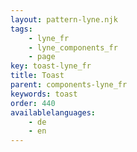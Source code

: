 ```yaml
---
layout: pattern-lyne.njk
tags: 
    - lyne_fr
    - lyne_components_fr
    - page
key: toast-lyne_fr
title: Toast
parent: components-lyne_fr
keywords: toast
order: 440
availablelanguages: 
    - de
    - en
---
```

